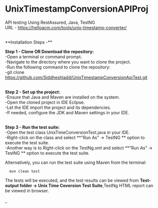 # UnixTimestampConversionAPIProj
API testing Using RestAssured, Java, TestNG
<br>
URL - https://helloacm.com/tools/unix-timestamp-converter/

<br>
**Installation Steps -** 

**Step 1 - Clone OR Download the repository:**
<br>
-Open a terminal or command prompt.<br>
-Navigate to the directory where you want to clone the project.<br>
-Run the following command to clone the repository:<br>
-git clone https://github.com/Siddheshladd/UnixTimestampConversionApiTest.git <br><br>


**Step 2 - Set up the project:**
<br>
-Ensure that Java and Maven are installed on the system.<br>
-Open the cloned project in IDE Eclipse.<br>
-Let the IDE import the project and its dependencies.<br>
-If needed, configure the JDK and Maven settings in your IDE.<br>
<br>

**Step 3 - Run the test suite:**
<br>
-Open the test class UnixTimeConversionTest.java in your IDE.<br>
-Right-click on the class and select **"Run As"  -> TestNG ** option to execute the test suite.<br>
-Another way is to Right-click on the TestNg.xml and select **"Run As"  -> TestNG ** option to execute the test suite.<br>


Alternatively, you can run the test suite using Maven from the terminal:<br>
      
      mvn clean test


The tests will be executed, and the test results can be viewed from **Test-output folder -> Unix Time Coversion Test Suite**,TestNg HTML report can be viewed in browser.
<br><br>
_
